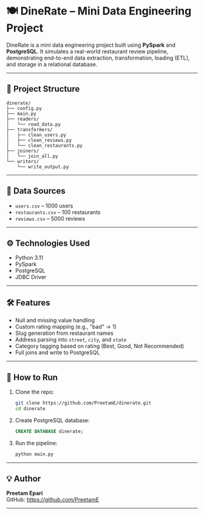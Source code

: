 # 🍽️ DineRate – Mini Data Engineering Project

DineRate is a mini data engineering project built using **PySpark** and **PostgreSQL**. It simulates a real-world restaurant review pipeline, demonstrating end-to-end data extraction, transformation, loading (ETL), and storage in a relational database.

---

## 📂 Project Structure

```
dinerate/
├── config.py
├── main.py
├── readers/
│   └── read_data.py
├── transformers/
│   ├── clean_users.py
│   ├── clean_reviews.py
│   └── clean_restaurants.py
├── joiners/
│   └── join_all.py
└── writers/
    └── write_output.py
```

---

## 🧪 Data Sources

- `users.csv` – 1000 users
- `restaurants.csv` – 100 restaurants
- `reviews.csv` – 5000 reviews

---

## ⚙️ Technologies Used

- Python 3.11
- PySpark
- PostgreSQL
- JDBC Driver


---

## 🛠️ Features

- Null and missing value handling
- Custom rating mapping (e.g., "bad" → 1)
- Slug generation from restaurant names
- Address parsing into `street`, `city`, and `state`
- Category tagging based on rating (Best, Good, Not Recommended)
- Full joins and write to PostgreSQL

---

## 🚀 How to Run

1. Clone the repo:
   ```bash
   git clone https://github.com/PreetamE/dinerate.git
   cd dinerate
   ```

2. Create PostgreSQL database:
   ```sql
   CREATE DATABASE dinerate;
   ```

3. Run the pipeline:
   ```bash
   python main.py
   ```

---

## 💡 Author

**Preetam Epari**   
GitHub: https://github.com/PreetamE

---

